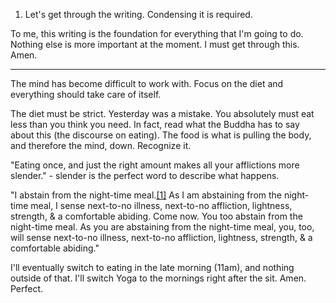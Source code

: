 1. Let's get through the writing. Condensing it is required.

To me, this writing is the foundation for everything that I'm going to do. Nothing else is more important at the moment. I must get through this. Amen.

---

The mind has become difficult to work with. Focus on the diet and everything should take care of itself.

The diet must be strict. Yesterday was a mistake. You absolutely must eat less than you think you need. In fact, read what the Buddha has to say about this (the discourse on eating). The food is what is pulling the body, and therefore the mind, down. Recognize it.

"Eating once, and just the right amount makes all your afflictions more slender." - slender is the perfect word to describe what happens.

"I abstain from the night-time meal.[[1]](https://www.accesstoinsight.org/tipitaka/mn/mn.070.than.html#fn-1) As I am abstaining from the night-time meal, I sense next-to-no illness, next-to-no affliction, lightness, strength, & a comfortable abiding. Come now. You too abstain from the night-time meal. As you are abstaining from the night-time meal, you, too, will sense next-to-no illness, next-to-no affliction, lightness, strength, & a comfortable abiding."

I'll eventually switch to eating in the late morning (11am), and nothing outside of that. I'll switch Yoga to the mornings right after the sit. Amen. Perfect.